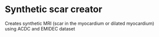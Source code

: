 # Synthetic scar creator
Creates synthetic MRI (scar in the myocardium or dilated myocardium) using ACDC and EMIDEC dataset
